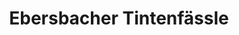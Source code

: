 ---
title: "Ebersbacher Tintenfässle"
url: /ebersbach-an-der-fils/ebersbacher-tintenfaessle/
shop: Bücher
---